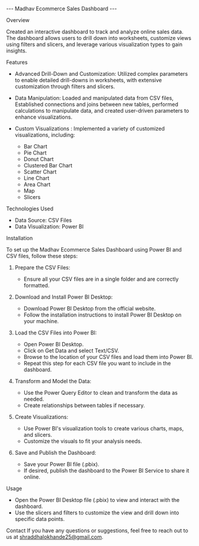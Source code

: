 --- Madhav Ecommerce Sales Dashboard ---

Overview

Created an interactive dashboard to track and analyze online sales data. The dashboard allows users to drill down into worksheets, customize views using filters and slicers, and leverage various visualization types to gain insights.


Features

- Advanced Drill-Down and Customization: Utilized complex parameters to enable detailed drill-downs in worksheets, with extensive customization through filters and slicers.

- Data Manipulation: Loaded and manipulated data from CSV files, Established connections and joins between new tables, performed calculations to manipulate data,
  and created user-driven parameters to enhance visualizations.

- Custom Visualizations : Implemented a variety of customized visualizations, including:
  - Bar Chart
  - Pie Chart
  - Donut Chart
  - Clustered Bar Chart
  - Scatter Chart
  - Line Chart
  - Area Chart
  - Map
  - Slicers

  
Technologies Used

- Data Source: CSV Files
- Data Visualization: Power BI


Installation

To set up the Madhav Ecommerce Sales Dashboard using Power BI and CSV files, follow these steps:

1) Prepare the CSV Files:
    - Ensure all your CSV files are in a single folder and are correctly formatted.

2) Download and Install Power BI Desktop:
    - Download Power BI Desktop from the official website.
    - Follow the installation instructions to install Power BI Desktop on your machine.

3) Load the CSV Files into Power BI:
    - Open Power BI Desktop.
    - Click on Get Data and select Text/CSV.
    - Browse to the location of your CSV files and load them into Power BI.
    - Repeat this step for each CSV file you want to include in the dashboard.

4) Transform and Model the Data:
    - Use the Power Query Editor to clean and transform the data as needed.
    - Create relationships between tables if necessary.

5) Create Visualizations:
    - Use Power BI's visualization tools to create various charts, maps, and slicers. 
    - Customize the visuals to fit your analysis needs.

6) Save and Publish the Dashboard:
    - Save your Power BI file (.pbix).
    - If desired, publish the dashboard to the Power BI Service to share it online.


Usage

- Open the Power BI Desktop file (.pbix) to view and interact with the dashboard.
- Use the slicers and filters to customize the view and drill down into specific data points.


Contact
If you have any questions or suggestions, feel free to reach out to us at shraddhalokhande25@gmail.com.

